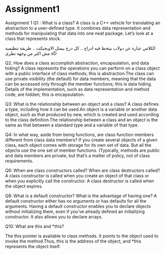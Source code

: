# Assignment1
Assignment 1
Q1 : What is a class?
   A class is a C++ vehicle for translating an abstraction to a user-defined type. It combines
data representation and methods for manipulating that data into one neat package. Let’s look at a class that represents stock.

الكلاس عبارة عن دولاب بيتحط فيه ادراج .. كل درج بيمثل الاوبجيكت .. طريقة تنظيمية مش اكتر من وجهة نظرى  xD

Q2. How does a class accomplish abstraction, encapsulation, and data hiding?
   A class represents the operations you can perform on a class object with a public
interface of class methods; this is abstraction.The class can use private visibility (the
default) for data members, meaning that the data can be accessed only through the
member functions; this is data hiding. Details of the implementation, such as data
representation and method code, are hidden; this is encapsulation.

Q3: What is the relationship between an object and a class?
A class defines a type, including how it can be used.An object is a variable or
another data object, such as that produced by new, which is created and used
according to the class definition.The relationship between a class and an object is
the same as that between a standard type and a variable of that type.

Q4: In what way, aside from being functions, are class function members different from class data members?
If you create several objects of a given class, each object comes with storage for its
own set of data. But all the objects use the one set of member functions. (Typically,
methods are public and data members are private, but that’s a matter of policy, not
of class requirements.

Q6: When are class constructors called? When are class destructors called?
A class constructor is called when you create an object of that class or when you
explicitly call the constructor. A class destructor is called when the object expires.

Q8: What is a default constructor? What is the advantage of having one?
A default constructor either has no arguments or has defaults for all the arguments.
Having a default constructor enables you to declare objects without initializing
them, even if you’ve already defined an initializing constructor. It also allows you to
declare arrays.

Q10: What are this and *this?

The this pointer is available to class methods. It points to the object used to
invoke the method.Thus, this is the address of the object, and *this represents the
object itself.

